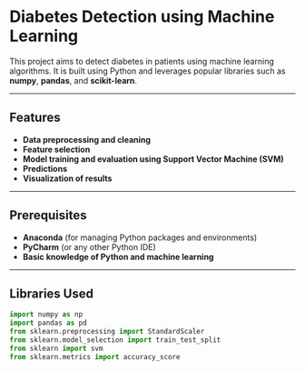 # **Diabetes Detection using Machine Learning**

This project aims to detect diabetes in patients using machine learning algorithms. It is built using Python and leverages popular libraries such as **numpy**, **pandas**, and **scikit-learn**.

---

## **Features**  
- **Data preprocessing and cleaning**  
- **Feature selection**  
- **Model training and evaluation using Support Vector Machine (SVM)**  
- **Predictions**  
- **Visualization of results**

---

## **Prerequisites**  
- **Anaconda** (for managing Python packages and environments)  
- **PyCharm** (or any other Python IDE)  
- **Basic knowledge of Python and machine learning**

---

## **Libraries Used**  
```python
import numpy as np  
import pandas as pd  
from sklearn.preprocessing import StandardScaler  
from sklearn.model_selection import train_test_split  
from sklearn import svm  
from sklearn.metrics import accuracy_score
